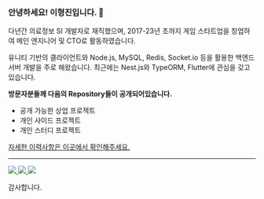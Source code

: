 ### 안녕하세요! 이형진입니다. 👋

다년간 의료정보 SI 개발자로 재직했으며, 
2017-23년 초까지 게임 스타트업을 창업하여 메인 엔지니어 및 CTO로 활동하였습니다.

유니티 기반의 클라이언트와 Node.js, MySQL, Redis, Socket.io 등을 활용한 백엔드 서버 개발을 주로 해왔습니다.
최근에는 Nest.js와 TypeORM, Flutter에 관심을 갖고 있습니다.   


**방문자분들께 다음의 Repository들이 공개되어있습니다.**

- 공개 가능한 상업 프로젝트
- 개인 사이드 프로젝트
- 개인 스터디 프로젝트 

[자세한 이력사항은 이곳에서 확인해주세요.](https://lessgame.notion.site/)

----

<p align="left">
  <a href="https://github.com/voidreader">
    <img src="http://github-profile-summary-cards.vercel.app/api/cards/profile-details?username=voidreader&theme=transparent" />
  </a>
  <a href="https://github.com/voidreader">
    <img src="https://github-readme-streak-stats.herokuapp.com/?user=voidreader&hide_border=true&card_width=338&theme=transparent" />
  </a>
  <a href="https://github.com/voidreader">
    <img src="http://github-profile-summary-cards.vercel.app/api/cards/stats?username=voidreader&theme=transparent" />
  </a>

</p>



감사합니다.

